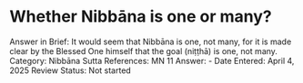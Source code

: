 # Whether Nibbāna is one or many?

Answer in Brief: It would seem that Nibbāna is one, not many, for it is made clear by the Blessed One himself that the goal (niṭṭhā) is one, not many.
 Category: Nibbāna
Sutta References: MN 11
Answer: -
Date Entered: April 4, 2025
Review Status: Not started
